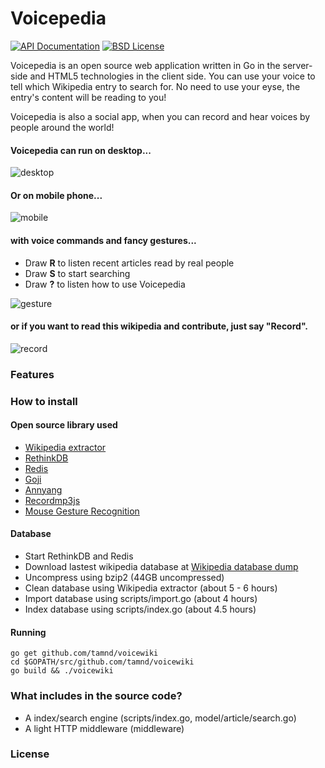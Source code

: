 Voicepedia
=========

[![API Documentation](http://img.shields.io/badge/api-Godoc-blue.svg?style=flat)](http://godoc.org/github.com/calmh/syncthing)
[![BSD License](http://img.shields.io/badge/license-BSD-red.svg?style=flat)](http://opensource.org/licenses/MIT)

Voicepedia is an open source web application written in Go in the server-side and HTML5 technologies in the client side. You can use your voice to tell which Wikipedia entry to search for. No need to use your eyse, the entry's content will be reading to you!

Voicepedia is also a social app, when you can record and hear voices by  people around the world!

#### Voicepedia can run on desktop...

![desktop](https://raw.githubusercontent.com/tamnd/voicewiki/master/screenshots/desktop.png)

#### Or on mobile phone...

![mobile](https://raw.githubusercontent.com/tamnd/voicewiki/master/screenshots/mobile.png)

#### with voice commands and fancy gestures...
- Draw **R** to listen recent articles read by real people
- Draw **S** to start searching
- Draw **?** to listen how to use Voicepedia

![gesture](https://raw.githubusercontent.com/tamnd/voicewiki/master/screenshots/gestures.png)

#### or if you want to read this wikipedia and contribute, just say "Record".
![record](https://raw.githubusercontent.com/tamnd/voicewiki/master/screenshots/record.png)


### Features

### How to install

#### Open source library used

* [Wikipedia extractor](https://github.com/bwbaugh/wikipedia-extractor)
* [RethinkDB](http://rethinkdb.com/)
* [Redis](http://redis.io/)
* [Goji](https://goji.io/)
* [Annyang](https://github.com/TalAter/annyang)
* [Recordmp3js](https://github.com/nusofthq/Recordmp3js)
* [Mouse Gesture Recognition](http://www.bytearray.org/?p=91)

#### Database

* Start RethinkDB and Redis
* Download lastest wikipedia database at [Wikipedia database dump](http://download.wikimedia.org/enwiki/latest/enwiki-latest-pages-articles.xml.bz2)
* Uncompress using bzip2 (44GB uncompressed)
* Clean database using Wikipedia extractor (about 5 - 6 hours)
* Import database using scripts/import.go (about 4 hours)
* Index database using scripts/index.go (about 4.5 hours)

#### Running

```
go get github.com/tamnd/voicewiki
cd $GOPATH/src/github.com/tamnd/voicewiki
go build && ./voicewiki
```


### What includes in the source code?

* A index/search engine (scripts/index.go, model/article/search.go)
* A light HTTP middleware (middleware)

### License
